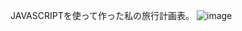 JAVASCRIPTを使って作った私の旅行計画表。
![image](https://github.com/user-attachments/assets/0a5aa67e-5367-44c5-8055-ffab65948eef)
